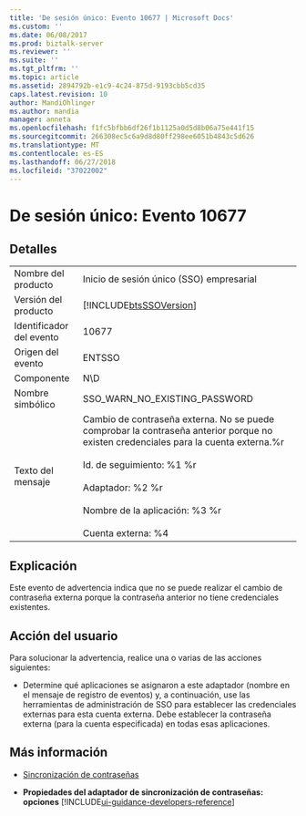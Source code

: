 ```yaml
---
title: 'De sesión único: Evento 10677 | Microsoft Docs'
ms.custom: ''
ms.date: 06/08/2017
ms.prod: biztalk-server
ms.reviewer: ''
ms.suite: ''
ms.tgt_pltfrm: ''
ms.topic: article
ms.assetid: 2894792b-e1c9-4c24-875d-9193cbb5cd35
caps.latest.revision: 10
author: MandiOhlinger
ms.author: mandia
manager: anneta
ms.openlocfilehash: f1fc5bfbb6df26f1b1125a0d5d8b06a75e441f15
ms.sourcegitcommit: 266308ec5c6a9d8d80ff298ee6051b4843c5d626
ms.translationtype: MT
ms.contentlocale: es-ES
ms.lasthandoff: 06/27/2018
ms.locfileid: "37022002"
---
```

# <a name="single-sign-on-event-10677"></a>De sesión único: Evento 10677
## <a name="details"></a>Detalles  

|                 |                                                                                                                                                                                                                                                                  |
|-----------------|------------------------------------------------------------------------------------------------------------------------------------------------------------------------------------------------------------------------------------------------------------------|
|  Nombre del producto   |                                                                                                                    Inicio de sesión único (SSO) empresarial                                                                                                                     |
| Versión del producto |                                                                                                    [!INCLUDE[btsSSOVersion](../includes/btsssoversion-md.md)]                                                                                                    |
|    Identificador del evento     |                                                                                                                              10677                                                                                                                               |
|  Origen del evento   |                                                                                                                              ENTSSO                                                                                                                              |
|    Componente    |                                                                                                                               N\D                                                                                                                                |
|  Nombre simbólico  |                                                                                                                  SSO_WARN_NO_EXISTING_PASSWORD                                                                                                                   |
|  Texto del mensaje   | Cambio de contraseña externa. No se puede comprobar la contraseña anterior porque no existen credenciales para la cuenta externa.%r<br /><br /> Id. de seguimiento: %1 %r<br /><br /> Adaptador: %2 %r<br /><br /> Nombre de la aplicación: %3 %r<br /><br /> Cuenta externa: %4 |

## <a name="explanation"></a>Explicación  
 Este evento de advertencia indica que no se puede realizar el cambio de contraseña externa porque la contraseña anterior no tiene credenciales existentes.  

## <a name="user-action"></a>Acción del usuario  
 Para solucionar la advertencia, realice una o varias de las acciones siguientes:  

-   Determine qué aplicaciones se asignaron a este adaptador (nombre en el mensaje de registro de eventos) y, a continuación, use las herramientas de administración de SSO para establecer las credenciales externas para esta cuenta externa. Debe establecer la contraseña externa (para la cuenta especificada) en todas esas aplicaciones.  

## <a name="more-info"></a>Más información

- [Sincronización de contraseñas](../core/password-synchronization2.md)  

- **Propiedades del adaptador de sincronización de contraseñas: opciones** [!INCLUDE[ui-guidance-developers-reference](../includes/ui-guidance-developers-reference.md)]

